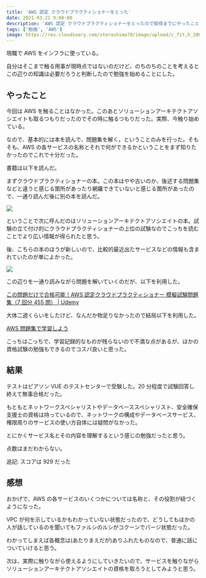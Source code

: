 ```yaml
---
title: 'AWS 認定 クラウドプラクティショナーをとった'
date: 2021-03-21 9:00:00
description: 'AWS 認定 クラウドプラクティショナーをとったので取得までにやったこと'
tags: ['勉強', 'AWS']
image: https://res.cloudinary.com/sterashima78/image/upload/c_fit,h_200,w_320,y_0/v1616283272/blog/AWS-Certified_Cloud-Practitioner_voxftb
---
```


現職で AWS をインフラに使っている。

自分はそこまで触る用事が現時点ではないのだけど、のちのちのことを考えるとこの辺りの知識は必要だろうと判断したので勉強を始めることにした。

## やったこと

今回は AWS を触ることはなかった。このあとソリューションアーキテクトアソシエイトも取るつもりだったのでその時に触るつもりだった。実際、今触り始めている。

なので、基本的には本を読んで、問題集を解く。ということのみを行った。そもそも、AWS の各サービスの名称とそれで何ができるかということをまず知りたかったのでこれで十分だった。

書籍は以下を読んだ。

まずクラウドプラクティショナーの本。この本はやや古いのか、後述する問題集などと違うと感じる箇所があったり網羅できていないと感じる箇所があったので、一通り読んだ後に別の本を読んだ。

<a href="https://www.amazon.co.jp/AWS%E8%AA%8D%E5%AE%9A%E8%B3%87%E6%A0%BC%E8%A9%A6%E9%A8%93%E3%83%86%E3%82%AD%E3%82%B9%E3%83%88-AWS%E8%AA%8D%E5%AE%9A-%E3%82%AF%E3%83%A9%E3%82%A6%E3%83%89%E3%83%97%E3%83%A9%E3%82%AF%E3%83%86%E3%82%A3%E3%82%B7%E3%83%A7%E3%83%8A%E3%83%BC-%E5%B1%B1%E4%B8%8B-%E5%85%89%E6%B4%8B/dp/4797397403?__mk_ja_JP=%E3%82%AB%E3%82%BF%E3%82%AB%E3%83%8A&dchild=1&keywords=AWS&qid=1616283629&sr=8-9&linkCode=li3&tag=yarishin-22&linkId=4af52d321424e28d9391f00c2b706d00&language=ja_JP&ref_=as_li_ss_il" target="_blank"><img border="0" src="//ws-fe.amazon-adsystem.com/widgets/q?_encoding=UTF8&ASIN=4797397403&Format=_SL250_&ID=AsinImage&MarketPlace=JP&ServiceVersion=20070822&WS=1&tag=yarishin-22&language=ja_JP" ></a><img src="https://ir-jp.amazon-adsystem.com/e/ir?t=yarishin-22&language=ja_JP&l=li3&o=9&a=4797397403" width="1" height="1" border="0" alt="" style="border:none !important; margin:0px !important;" />

ということで次に呼んだのはソリューションアーキテクトアソシエイトの本。試験の立て付け的にクラウドプラクティショナーの上位の試験なのでこっちを読むことでより広い情報が得られたと思う。

後、こちらの本のほうが新しいので、比較的最近出たサービスなどの情報も含まれていたのが単によかった。

<a href="https://www.amazon.co.jp/AWS%E8%AA%8D%E5%AE%9A%E8%B3%87%E6%A0%BC%E8%A9%A6%E9%A8%93%E3%83%86%E3%82%AD%E3%82%B9%E3%83%88-AWS%E8%AA%8D%E5%AE%9A%E3%82%BD%E3%83%AA%E3%83%A5%E3%83%BC%E3%82%B7%E3%83%A7%E3%83%B3%E3%82%A2%E3%83%BC%E3%82%AD%E3%83%86%E3%82%AF%E3%83%88-%E3%82%A2%E3%82%BD%E3%82%B7%E3%82%A8%E3%82%A4%E3%83%88-%E6%94%B9%E8%A8%82%E7%AC%AC2%E7%89%88-NRI%E3%83%8D%E3%83%83%E3%83%88%E3%82%B3%E3%83%A0%E6%A0%AA%E5%BC%8F%E4%BC%9A%E7%A4%BE/dp/4815607389?__mk_ja_JP=%E3%82%AB%E3%82%BF%E3%82%AB%E3%83%8A&dchild=1&keywords=AWS&qid=1616283629&sr=8-8&linkCode=li3&tag=yarishin-22&linkId=d1d446e0f577a34dbb8b575b3e324d71&language=ja_JP&ref_=as_li_ss_il" target="_blank"><img border="0" src="//ws-fe.amazon-adsystem.com/widgets/q?_encoding=UTF8&ASIN=4815607389&Format=_SL250_&ID=AsinImage&MarketPlace=JP&ServiceVersion=20070822&WS=1&tag=yarishin-22&language=ja_JP" ></a><img src="https://ir-jp.amazon-adsystem.com/e/ir?t=yarishin-22&language=ja_JP&l=li3&o=9&a=4815607389" width="1" height="1" border="0" alt="" style="border:none !important; margin:0px !important;" />

この辺りを一通り読みながら問題を解いていくのだが、以下を利用した。

[この問題だけで合格可能！AWS 認定クラウドプラクティショナー 模擬試験問題集（7 回分 455 問） | Udemy](https://www.udemy.com/share/101I2OB0EZdl1RRHQ=/)

大体二週くらいをしたけど、なんだか物足りなかったので結局以下を利用した。

[AWS 問題集で学習しよう](https://aws.koiwaclub.com/)

こっちはこっちで、学習記録的なものが残らないので不満な点があるが、ほかの資格試験の勉強もできるのでコスパ良いと思った。

## 結果

テストはピアソン VUE のテストセンターで受験した。20 分程度で試験回答し終えて無事合格だった。

もともとネットワークスペシャリストやデータベーススペシャリスト、安全確保支援士の資格は持っているので、ネットワークの構成やデータベースサービス、権限周りのサービスの使い方自体には疑問がなかった。

とにかくサービス名とその内容を理解するという感じの勉強だったと思う。

点数はまだわからない。

追記: スコアは 929 だった

## 感想

おかげで、AWS の各サービスのいくつかについては名称と、その役割が紐づくようになった。

VPC が何を示しているかもわかっていない状態だったので、どうしてもほかの人が話しているのを聞いてもファルシのルシがコクーンでパージ状態だった。

わかってしまえば各概念は(あたりまえだが)ありふれたものなので、普通に話についていけると思う。

次は、実際に触りながら使えるようにしていきたいので、サービスを触りながらソリューションアーキテクトアソシエイトの資格を取ろうとしてみようと思う。
